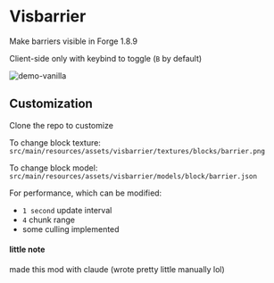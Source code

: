 # Visbarrier

Make barriers visible in Forge 1.8.9

Client-side only with keybind to toggle (`B` by default)

![demo-vanilla](https://cdn.modrinth.com/data/cached_images/a3ab5f5166456aaaba05a1e4a6c3035d7069248f.png)

## Customization
Clone the repo to customize

To change block texture:
`src/main/resources/assets/visbarrier/textures/blocks/barrier.png`

To change block model:
`src/main/resources/assets/visbarrier/models/block/barrier.json`

For performance, which can be modified:
- `1 second` update interval
- `4` chunk range
- some culling implemented

#### little note
made this mod with claude (wrote pretty little manually lol)
